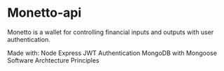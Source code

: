 # Monetto-api
Monetto is a wallet for controlling financial inputs and outputs with user authentication.

Made with:
Node
Express
JWT Authentication
MongoDB with Mongoose
Software Archtecture Principles
